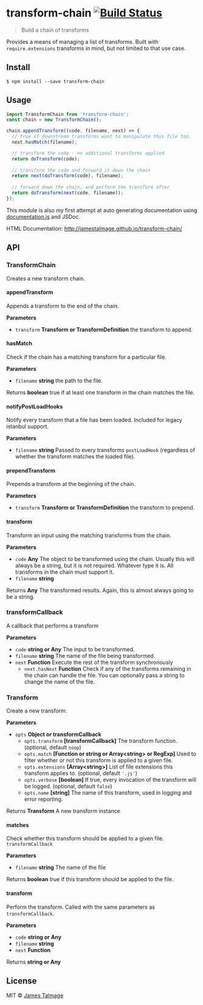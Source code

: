 # transform-chain [![Build Status](https://travis-ci.org/jamestalmage/transform-chain.svg?branch=master)](https://travis-ci.org/jamestalmage/transform-chain)

> Build a chain of transforms

Provides a means of managing a list of transforms. 
Built with `require.extensions` transforms in mind, but not limited to that use case.

## Install

    $ npm install --save transform-chain

## Usage

```js
import TransformChain from 'transform-chain';
const chain = new TransformChain();

chain.appendTransform((code, filename, next) => {
  // true if downstream transforms want to manipulate this file too.
  next.hasMatch(filename); 

  // transform the code - no additional transforms applied
  return doTransform(code);
  
  // transform the code and forward it down the chain
  return next(doTransform(code), filename);
  
  // forward down the chain, and perform the transform after
  return doTransform(next(code, filename));
});
```

This module is also my first attempt at auto generating documentation using [documentation.js](github.com/documentationjs/documentation) and JSDoc.

HTML Documentation: <http://jamestalmage.github.io/transform-chain/>

## API

### TransformChain

Creates a new transform chain.

#### appendTransform

Appends a transform to the end of the chain.

**Parameters**

-   `transform` **Transform or TransformDefinition** the transform to append.

#### hasMatch

Check if the chain has a matching transform for a particular file.

**Parameters**

-   `filename` **string** the path to the file.

Returns **boolean** true if at least one transform in the chain matches the file.

#### notifyPostLoadHooks

Notify every transform that a file has been loaded. Included for legacy istanbul support.

**Parameters**

-   `filename` **string** Passed to every transforms `postLoadHook` (regardless of whether the transform matches the loaded file).

#### prependTransform

Prepends a transform at the beginning of the chain.

**Parameters**

-   `transform` **Transform or TransformDefinition** the transform to prepend.

#### transform

Transform an input using the matching transforms from the chain.

**Parameters**

-   `code` **Any** The object to be transformed using the chain. Usually this will always be a string, but it is not required. Whatever type it is. All transforms in the chain must support it.
-   `filename` **string** 

Returns **Any** The transformed results. Again, this is almost always going to be a string.

### transformCallback

A callback that performs a transform

**Parameters**

-   `code` **string or Any** The input to be transformed.
-   `filename` **string** The name of the file being transformed.
-   `next` **Function** Execute the rest of the transform synchronously
    -   `next.hasNext` **Function** Check if any of the transforms remaining in the chain can handle the file.
        You can optionally pass a string to change the name of the file.

### Transform

Create a new transform.

**Parameters**

-   `opts` **Object or transformCallback** 
    -   `opts.transform` **[transformCallback]** The transform function. (optional, default `noop`)
    -   `opts.match` **[Function or string or Array&lt;string&gt; or RegExp]** Used to filter whether or not this transform is applied to a given file.
    -   `opts.extensions` **[Array&lt;string&gt;]** List of file extensions this transform applies to. (optional, default `'.js'`)
    -   `opts.verbose` **[boolean]** If true, every invocation of the transform will be logged. (optional, default `false`)
    -   `opts.name` **[string]** The name of this transform, used in logging and error reporting.

Returns **Transform** A new transform instance

#### matches

Check whether this transform should be applied to a given file. `transformCallback`

**Parameters**

-   `filename` **string** The name of the file

Returns **boolean** true if this transform should be applied to the file.

#### transform

Perform the transform. Called with the same parameters as `transformCallback`.

**Parameters**

-   `code` **string or Any** 
-   `filename` **string** 
-   `next` **Function** 

Returns **string or Any** 

## License

MIT © [James Talmage](http://github.com/jamestalmage)
